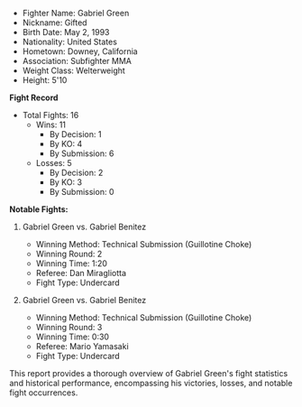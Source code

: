 - Fighter Name: Gabriel Green
- Nickname: Gifted
- Birth Date: May 2, 1993
- Nationality: United States
- Hometown: Downey, California
- Association: Subfighter MMA
- Weight Class: Welterweight
- Height: 5'10

**Fight Record**
- Total Fights: 16
  - Wins: 11
    - By Decision: 1
    - By KO: 4
    - By Submission: 6
  - Losses: 5
    - By Decision: 2
    - By KO: 3
    - By Submission: 0

**Notable Fights:**
1. Gabriel Green vs. Gabriel Benitez
   - Winning Method: Technical Submission (Guillotine Choke)
   - Winning Round: 2
   - Winning Time: 1:20
   - Referee: Dan Miragliotta
   - Fight Type: Undercard

2. Gabriel Green vs. Gabriel Benitez
   - Winning Method: Technical Submission (Guillotine Choke)
   - Winning Round: 3
   - Winning Time: 0:30
   - Referee: Mario Yamasaki
   - Fight Type: Undercard

This report provides a thorough overview of Gabriel Green's fight statistics and historical performance, encompassing his victories, losses, and notable fight occurrences.
